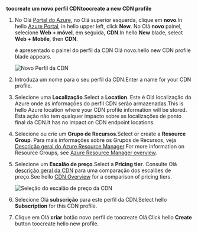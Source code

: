 <span data-ttu-id="37126-101">**toocreate um novo perfil CDN**</span><span class="sxs-lookup"><span data-stu-id="37126-101">**toocreate a new CDN profile**</span></span>

1. <span data-ttu-id="37126-102">No Olá [Portal do Azure](https://portal.azure.com), no Olá superior esquerda, clique em **novo**.</span><span class="sxs-lookup"><span data-stu-id="37126-102">In hello [Azure Portal](https://portal.azure.com), in hello upper left, click **New**.</span></span>  <span data-ttu-id="37126-103">No Olá **novo** painel, selecione **Web + móvel**, em seguida, **CDN**.</span><span class="sxs-lookup"><span data-stu-id="37126-103">In hello **New** blade, select **Web + Mobile**, then **CDN**.</span></span>
   
    <span data-ttu-id="37126-104">é apresentado o painel do perfil da CDN Olá novo.</span><span class="sxs-lookup"><span data-stu-id="37126-104">hello new CDN profile blade appears.</span></span>
   
    ![Novo Perfil da CDN](./media/cdn-create-profile/new-cdn-profile-include.png)
2. <span data-ttu-id="37126-106">Introduza um nome para o seu perfil da CDN.</span><span class="sxs-lookup"><span data-stu-id="37126-106">Enter a name for your CDN profile.</span></span>
3. <span data-ttu-id="37126-107">Selecione uma **Localização**.</span><span class="sxs-lookup"><span data-stu-id="37126-107">Select a **Location**.</span></span>  <span data-ttu-id="37126-108">Este é Olá localização do Azure onde as informações do perfil CDN serão armazenadas.</span><span class="sxs-lookup"><span data-stu-id="37126-108">This is hello Azure location where your CDN profile information will be stored.</span></span>  <span data-ttu-id="37126-109">Esta ação não tem qualquer impacto sobre as localizações de ponto final da CDN.</span><span class="sxs-lookup"><span data-stu-id="37126-109">It has no impact on CDN endpoint locations.</span></span>
4. <span data-ttu-id="37126-110">Selecione ou crie um **Grupo de Recursos**.</span><span class="sxs-lookup"><span data-stu-id="37126-110">Select or create a **Resource Group**.</span></span>  <span data-ttu-id="37126-111">Para mais informações sobre os Grupos de Recursos, veja [Descrição geral do Azure Resource Manager](../articles/azure-resource-manager/resource-group-overview.md#resource-groups).</span><span class="sxs-lookup"><span data-stu-id="37126-111">For more information on Resource Groups, see [Azure Resource Manager overview](../articles/azure-resource-manager/resource-group-overview.md#resource-groups).</span></span>
5. <span data-ttu-id="37126-112">Selecione um **Escalão de preço**.</span><span class="sxs-lookup"><span data-stu-id="37126-112">Select a **Pricing tier**.</span></span>  <span data-ttu-id="37126-113">Consulte Olá [descrição geral da CDN](../articles/cdn/cdn-overview.md#azure-cdn-features) para uma comparação dos escalões de preço.</span><span class="sxs-lookup"><span data-stu-id="37126-113">See hello [CDN Overview](../articles/cdn/cdn-overview.md#azure-cdn-features) for a comparison of pricing tiers.</span></span>
   
    ![Seleção do escalão de preço da CDN](./media/cdn-create-profile/cdn-choose-sku-include.png)
6. <span data-ttu-id="37126-115">Selecione Olá **subscrição** para este perfil da CDN.</span><span class="sxs-lookup"><span data-stu-id="37126-115">Select hello **Subscription** for this CDN profile.</span></span>
7. <span data-ttu-id="37126-116">Clique em Olá **criar** botão novo perfil de toocreate Olá.</span><span class="sxs-lookup"><span data-stu-id="37126-116">Click hello **Create** button toocreate hello new profile.</span></span> 

